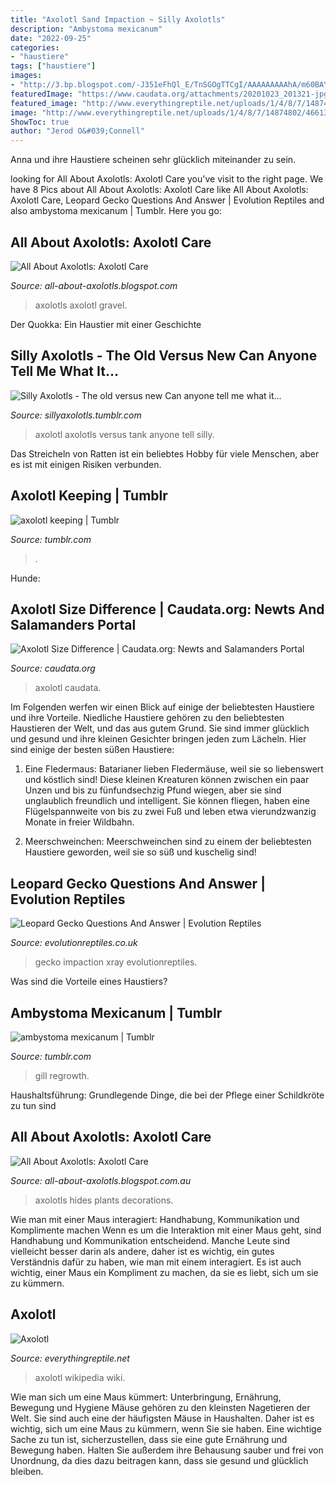```yaml
---
title: "Axolotl Sand Impaction ~ Silly Axolotls"
description: "Ambystoma mexicanum"
date: "2022-09-25"
categories:
- "haustiere"
tags: ["haustiere"]
images:
- "http://3.bp.blogspot.com/-J351eFhQl_E/TnSGOgTTCgI/AAAAAAAAAhA/m60BAYTWmOs/s280/gravel+004.jpg"
featuredImage: "https://www.caudata.org/attachments/20201023_201321-jpg.85782/"
featured_image: "http://www.everythingreptile.net/uploads/1/4/8/7/14874802/4661344.png?109"
image: "http://www.everythingreptile.net/uploads/1/4/8/7/14874802/4661344.png?109"
ShowToc: true
author: "Jerod O&#039;Connell"
---
```



Anna und ihre Haustiere scheinen sehr glücklich miteinander zu sein.

	

		
looking for All About Axolotls: Axolotl Care you've visit to the right page. We have 8 Pics about All About Axolotls: Axolotl Care like All About Axolotls: Axolotl Care, Leopard Gecko Questions And Answer | Evolution Reptiles and also ambystoma mexicanum | Tumblr. Here you go:
		
    
## All About Axolotls: Axolotl Care

<img loading=lazy src="https://1.bp.blogspot.com/-hRcfoj6MtSc/ThcRHAD9-yI/AAAAAAAAAaE/9Lhfg4blx0Y/s320/Axoltols+Last+Night+006.jpg" onerror="this.onerror=null;this.src='https://tse4.mm.bing.net/th?id=OIP.ilRrc6l7F-agGm1aofR6jgHaFj&amp;pid=15.1';" alt="All About Axolotls: Axolotl Care">

_Source: all-about-axolotls.blogspot.com_

>axolotls axolotl gravel. 

	

Der Quokka: Ein Haustier mit einer Geschichte

    
## Silly Axolotls - The Old Versus New Can Anyone Tell Me What It...

<img loading=lazy src="https://66.media.tumblr.com/tumblr_m8q9ijtEmo1rdilhwo1_1280.jpg" onerror="this.onerror=null;this.src='https://tse3.mm.bing.net/th?id=OIP.M655f9wpuBBSPAWrPZebPgHaEK&amp;pid=15.1';" alt="Silly Axolotls - The old versus new Can anyone tell me what it...">

_Source: sillyaxolotls.tumblr.com_

>axolotl axolotls versus tank anyone tell silly. 

	

Das Streicheln von Ratten ist ein beliebtes Hobby für viele Menschen, aber es ist mit einigen Risiken verbunden.

    
## Axolotl Keeping | Tumblr

<img loading=lazy src="https://64.media.tumblr.com/584fcf987229f42315d3f106b58bf4fb/d760c7d811ec9489-73/s400x600/5c2f591a4be185ec56a1f39433922fd0e6c9c81c.png" onerror="this.onerror=null;this.src='https://tse4.mm.bing.net/th?id=OIP.qdX-kdPTpkBhvInJtUKpgwAAAA&amp;pid=15.1';" alt="axolotl keeping | Tumblr">

_Source: tumblr.com_

>. 

	

Hunde:

    
## Axolotl Size Difference | Caudata.org: Newts And Salamanders Portal

<img loading=lazy src="https://www.caudata.org/attachments/20201023_201321-jpg.85782/" onerror="this.onerror=null;this.src='https://tse4.mm.bing.net/th?id=OIP.mfMPr32K3e1wAYVp2NdrTgHaFj&amp;pid=15.1';" alt="Axolotl Size Difference | Caudata.org: Newts and Salamanders Portal">

_Source: caudata.org_

>axolotl caudata. 

	

Im Folgenden werfen wir einen Blick auf einige der beliebtesten Haustiere und ihre Vorteile.
Niedliche Haustiere gehören zu den beliebtesten Haustieren der Welt, und das aus gutem Grund. Sie sind immer glücklich und gesund und ihre kleinen Gesichter bringen jeden zum Lächeln. Hier sind einige der besten süßen Haustiere:
1. Eine Fledermaus: Batarianer lieben Fledermäuse, weil sie so liebenswert und köstlich sind! Diese kleinen Kreaturen können zwischen ein paar Unzen und bis zu fünfundsechzig Pfund wiegen, aber sie sind unglaublich freundlich und intelligent. Sie können fliegen, haben eine Flügelspannweite von bis zu zwei Fuß und leben etwa vierundzwanzig Monate in freier Wildbahn.

2. Meerschweinchen: Meerschweinchen sind zu einem der beliebtesten Haustiere geworden, weil sie so süß und kuschelig sind!

    
## Leopard Gecko Questions And Answer | Evolution Reptiles

<img loading=lazy src="https://www.evolutionreptiles.co.uk/wp-content/uploads/2018/03/Gecko-Impaction-Xray-768x768.jpg" onerror="this.onerror=null;this.src='https://tse1.mm.bing.net/th?id=OIP.Gm4fK3MDoQ6EvdsRtXzWVwHaHa&amp;pid=15.1';" alt="Leopard Gecko Questions And Answer | Evolution Reptiles">

_Source: evolutionreptiles.co.uk_

>gecko impaction xray evolutionreptiles. 

	

Was sind die Vorteile eines Haustiers?

    
## Ambystoma Mexicanum | Tumblr

<img loading=lazy src="https://64.media.tumblr.com/bd5d2ff0afb190fccb4ede479f12ae3d/tumblr_pdzxw4hv931vkle3a_540.jpg" onerror="this.onerror=null;this.src='https://tse4.mm.bing.net/th?id=OIP.iUVbMCUm8FcAogBaPTCzBwHaJ4&amp;pid=15.1';" alt="ambystoma mexicanum | Tumblr">

_Source: tumblr.com_

>gill regrowth. 

	

Haushaltsführung: Grundlegende Dinge, die bei der Pflege einer Schildkröte zu tun sind

    
## All About Axolotls: Axolotl Care

<img loading=lazy src="http://3.bp.blogspot.com/-J351eFhQl_E/TnSGOgTTCgI/AAAAAAAAAhA/m60BAYTWmOs/s280/gravel+004.jpg" onerror="this.onerror=null;this.src='https://tse3.mm.bing.net/th?id=OIP.wlfHhRiV2d0098ulH2I3lQAAAA&amp;pid=15.1';" alt="All About Axolotls: Axolotl Care">

_Source: all-about-axolotls.blogspot.com.au_

>axolotls hides plants decorations. 

	

Wie man mit einer Maus interagiert: Handhabung, Kommunikation und Komplimente machen
Wenn es um die Interaktion mit einer Maus geht, sind Handhabung und Kommunikation entscheidend. Manche Leute sind vielleicht besser darin als andere, daher ist es wichtig, ein gutes Verständnis dafür zu haben, wie man mit einem interagiert. Es ist auch wichtig, einer Maus ein Kompliment zu machen, da sie es liebt, sich um sie zu kümmern.

    
## Axolotl

<img loading=lazy src="http://www.everythingreptile.net/uploads/1/4/8/7/14874802/4661344.png?109" onerror="this.onerror=null;this.src='https://tse2.mm.bing.net/th?id=OIP.M-X_OrZ6BJp--j63k0SBugAAAA&amp;pid=15.1';" alt="Axolotl">

_Source: everythingreptile.net_

>axolotl wikipedia wiki. 

	

Wie man sich um eine Maus kümmert: Unterbringung, Ernährung, Bewegung und Hygiene
Mäuse gehören zu den kleinsten Nagetieren der Welt. Sie sind auch eine der häufigsten Mäuse in Haushalten. Daher ist es wichtig, sich um eine Maus zu kümmern, wenn Sie sie haben. Eine wichtige Sache zu tun ist, sicherzustellen, dass sie eine gute Ernährung und Bewegung haben. Halten Sie außerdem ihre Behausung sauber und frei von Unordnung, da dies dazu beitragen kann, dass sie gesund und glücklich bleiben.


